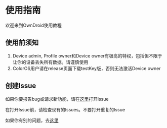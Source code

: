 # 使用指南

欢迎来到OwnDroid使用教程

## 使用前须知

1. Device admin, Profile owner和Device owner有极高的特权，包括但不限于让你的设备丢失所有数据。请谨慎使用
2. ColorOS用户请在release页面下载testKey版，否则无法激活Device owner

## 创建Issue

如果你要报告bug或请求新功能，请在[这里](https://github.com/BinTianqi/OwnDroid/issues)打开Issue

在打开Issue前，请检查现有的Issues。不要打开重复的Issue

如果你有别的问题，去[这里](FAQ#获取支持)
